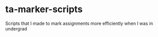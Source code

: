 # ta-marker-scripts
Scripts that I made to mark assignments more efficiently when I was in undergrad
